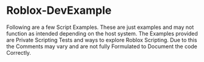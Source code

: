 # Roblox-DevExample
Following are a few Script Examples. These are just examples and may not function as intended depending on the host system.
The Examples provided are Private Scripting Tests and ways to explore Roblox Scripting. Due to this the Comments may vary and are not fully Formulated to Document the code Correctly.
